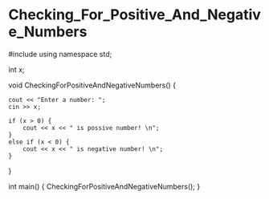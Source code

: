 # Checking_For_Positive_And_Negative_Numbers
#include <iostream>
using namespace std;

int x;

void CheckingForPositiveAndNegativeNumbers() {

	cout << "Enter a number: ";
	cin >> x;

	if (x > 0) {
		cout << x << " is possive number! \n";
	}
	else if (x < 0) {
		cout << x << " is negative number! \n";
	}
}

int main() {
	CheckingForPositiveAndNegativeNumbers();
}
